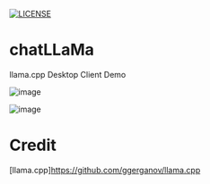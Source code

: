 [![LICENSE](https://img.shields.io/badge/license-Anti%20996-blue.svg)](https://github.com/996icu/996.ICU/blob/master/LICENSE)

# chatLLaMa
llama.cpp Desktop Client Demo 

![image](https://user-images.githubusercontent.com/81917660/227718580-3c55a4b0-117d-4661-a4ea-1ac5a87244d6.png)

![image](https://user-images.githubusercontent.com/81917660/227721934-a1f4d29e-7783-4a78-a042-1892059f41fb.png)

# Credit
[llama.cpp]https://github.com/ggerganov/llama.cpp
